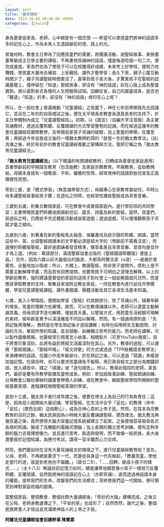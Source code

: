 ```yaml
---
layout: post
title: "童來讀經"
date: 2013-10-08 00:00:00 +0800
categories: [jewish]
---
```


身為基督徒家長、老師，心中總是有一個念頭 ── 希望可以使孩童們將神的話語多多的記在心上，作為未來人生道路腳前的燈、路上的光。


曾幾何時，教會主日學為了回應孩童們的需要，將團康活動、說聖經故事、美勞畫畫等變成主日學主要的課程，不再重視背誦神的話語，僅是每週唸個一句二次，便完成進度。家長們也為了使孩子可以在校獲得好成績，未來考上好學校，便努力地賺錢，使孩童大量地去補習、上安親班、課外才藝學習；長久下來，親子心靈互動時間少了，親子共讀聖經時間更沒了，直等到孩子長大後，才驚覺孩子在聖經的認識基礎上，僅停留在「知道」聖經故事，卻沒有「神的話語」刻在心版上成為聖靈寶劍，用以面對各式各樣的人生問題與試探。回顧反省，自己的屬靈成長，是否也「聽道」「知道」的多，卻沒有「神的話語」烙印在心上呢？


所以，在一般社會上普遍推動「兒童讀經」之氛圍下，神在七年前帶領我先去認識它，並且在二年的的自家嚐試之後，便在太平境長老教會吳道昌長老的支持下，於主日學體制內成立「兒童讀聖經班」。初期，以《箴言》（自編大字注音版）為主要背誦教材，透過反覆聆聽、反覆朗讀的方式學習整卷的記誦。而在經過這幾年的教會兒童讀經班實際教學，及帶領自家孩子背誦的經驗，加上聖靈的帶領，反覆思索；再經過今年協會成立後的一場猶太教師約珥的「啟發一生的猶太教育法」（註）洗滌之後，終於有初步的教會兒童讀經推動之架構與方法，我把它稱之為「猶太教育兒童讀經法」。


**「猶太教育兒童讀經法」**（以下建議的有關讀經教材，已轉成為基督徒家庭適用）首重學齡前的早期語言教育（包含胎教）及家庭宗教教育。早期教育，從胎教開始，母親本身就有一個敬虔、平和、優雅的性情，經常用神的話語對胎兒宣告正面積極性思想。


零到三歲，是「模式學習」（無意識學習方式），母親專心在家教育嬰幼兒，平時父母多講聖經故事給孩子聽；在遊玩之同時，也經常性播放聖經成為背景音樂。


三歲到五歲，則集合數個家庭，可在教會中或某個家庭內，進行學前班的共同學習；主要帶領孩童們聆聽或朗讀創世記、箴言、詩篇及新約聖經，當然，孩童們，該遊玩之時，仍應給予充足體能活動或益智遊戲；透過遊戲，可以慢慢觀察孩子天賦才能之傾向。


五歲到六歲，則著重在新約聖經馬太福音、保羅書信及啟示錄的聆聽、朗讀，當然這些中、英、台語聖經朗讀本的文字都必須是超大字的（學齡前不需看注音），而選擇的聆聽版聖經，最好是朗誦者發音精準，聲音柔美且背景音樂、音效均是佳作才為上選。（例如：華語部分，漢語聖經協會出版的《聖經國語聆聽版》便是上品。）另外，因為六歲以前大腦發出的腦波，大都為阿爾法波（α波）──是屬於直覺性、全盤地加以吸收；所以，大體上，教讀聖經，除非孩子提問外，原則上是不需要主動解釋字義；而且若有回應提問，也要用孩子可明白之道理去解釋。以上的學齡前教育，強烈建議基督徒的家庭別送孩子到社會上一般幼稚園或托兒所，而是應該爭取教會的支持，聚集自家或附近教友家庭，一同在教會內進行幼兒共學團體，學習兒童讀聖經課程、課外書閱讀、團體活動及其它各項生活基本知識。


七歲，進入小學階段，便開始學習《聖經》的其餘部分，除了背誦以外，隨著年齡的增長，孩童的理解力也漸增。故而，可以在教導誦讀以外，老師可以適當主動解讀其義，但毋須逐字逐句解釋，僅就其大義，以譬喻方式，用孩童生活經驗可理解的素材，按年齡差異予以深淺層度不同加以解釋。然而，有一個通用原則是：「先熟記後再理解」，教師是在學生熟記後才逐段講解；有時也採用師生互動提問、討論的方法，鞏固所學的知識，並且鼓勵、訓練獨立思考的能力。而老師在講解，可以製作圖像簡報，也要經常引用寓言小故事，相關影片（可至YouTubo搜索），孩子將會印象深刻，此將有益於將經文涵義深刻在其心。另外，教導的過程，可以運用「聖經朗誦」、「聖經吟唱」、「經文詩歌」的方式或透過「TPR肢體語言教學法」來演繹神的話語。在國小中高年級部分，於在熟記之後，可以透過「寫讀」來複習加強記憶。在禱告時，也可以要求孩童禱告不擬稿，用已熟背經文之部分為關鍵詞語，放入禱告中，謂之「禱讀」或「造句禱告」。所以，教導此階段的老師、家長們，最好是要有所教學裝備及靈修成長，例如：參加說故事訓練、聖經朗誦訓練、台灣教會公報社舉辦的讀書會帶領人訓練，或在教會中、網路聖經學院所開辦的聖經基要真理、進階課程相關聖經真理的學習。


直到十三歲，猶太孩子進行成年禮之後，便要在律法上為自己的行為負責任；這是，因為從小就開始大量記誦、學習聖經，在生活中合乎「妥拉」的教導（命中「妥拉」（摩西五經）這個靶心），成為合神心意的上帝子民。然而，在其本為宗教教育的目的之餘，猶太民族因為小時候大量反覆誦讀聖經、摩西律法、猶太教法典幾百遍之後，竟然使得大腦大容量記憶系統被建立了起來，之後便很容易吸收各式各樣的知識，變成了高機能的電腦式頭腦；加上長期的獨立思考訓練，便有足夠多餘的腦力去發揮想像力，並且進行思考、創造與發明，而不致像一般民族，長大後還要疲於記憶知識，為應付考試，謀得一官半職而心力交瘁。


然而，我們要如何在沒有大量背誦經文的環境之下，進行兒童讀經教育呢？首先，父母、老師，不再總是要求下一代，而是從自身這一代先做起，「教養孩童，使他走當行的道，就是到老他也不偏離。」（箴廿二6）、「……回轉，變成小孩子的樣式……」（太十八3）無論目前記憶力如何，總是謙卑地願意像小孩子一樣努力反覆聆聽、反覆朗讀，自然能將神的話語記在心上（亦即背誦），進而透過神話語本身的權能，提昇我們的生命，改變我們的生活模式；至終使我們這一代開始，便可領受到神對家庭祝福的甜美。


當整個家庭、整個教會、整個社群大量讀經後，「奇妙的大腦」建構完成，之後又在父母、老師身教遺傳之下，「平安的家」也成形了；自然而然，幾代之後，整個民族將會人才倍出且充滿榮神益人的上帝之子民。

**阿爾法兒童讀經協會前總幹事 陳寶嘉**
